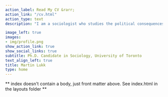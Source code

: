 ```yaml
---
action_label: Read My CV &rarr;
action_link: "/cv.html"
action_type: text
description: "I am a sociologist who studies the political consequences of economic inequality. My research investigates how the dramatic growth in income and wealth inequality in industrialized countries since the 1980s has shaped political life in three key areas: identity, voting, and social welfare. This work contributes to scholarship in  political sociology, inequality and stratification, social policy, race and ethnicity, and health and illness."

image_left: true
images:
- img/profile.png
show_action_link: true 
show_social_links: true
subtitle: Ph.D. Candidate in Sociology, University of Toronto
text_align_left: true
title: Martin Lukk
type: home
---
```


** index doesn't contain a body, just front matter above.
See index.html in the layouts folder **
